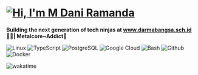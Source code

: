 # [![Hi, I'm M Dani Ramanda](https://readme-typing-svg.herokuapp.com/?size=24&vCenter=true&lines=%F0%9F%91%8B+Hi%2C+Folks+;%F0%9F%92%BB+DevOps+Engineer+)](https://git.io/typing-svg)

<b>Building the next generation of tech ninjas at www.darmabangsa.sch.id 👨‍🎓| Metalcore~Addict🤘</b>

![Linux](https://img.shields.io/badge/Linux-000?style=for-the-badge&logo=linux)
![TypeScript](https://img.shields.io/badge/TypeScript-007ACC?style=for-the-badge&logo=typescript&logoColor=white)
![PostgreSQL](https://img.shields.io/badge/PostgreSQL-000?style=for-the-badge&logo=postgresql)
![Google Cloud](https://img.shields.io/badge/Google_Cloud-4285F4?style=for-the-badge&logo=google-cloud&logoColor=white)
![Bash](https://img.shields.io/badge/Shell_Script-121011?style=for-the-badge&logo=gnu-bash&logoColor=white)
![Github](https://img.shields.io/badge/GitHub_Actions-2088FF?style=for-the-badge&logo=github-actions&logoColor=white)
![Docker](https://img.shields.io/badge/Docker-000?style=for-the-badge&logo=docker&logoColor=white)

<img src="https://github-readme-stats.vercel.app/api/wakatime?username=@cehamot&theme=ayu-mirage&hide_border=true&layout=compact" alt="wakatime" />
